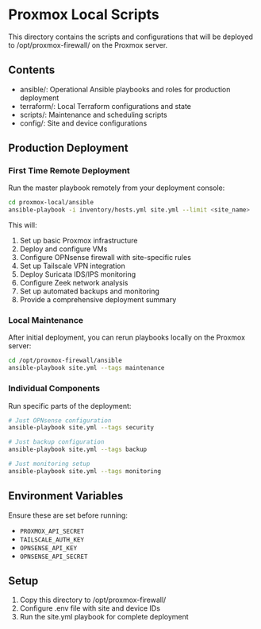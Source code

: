 # Proxmox Local Scripts

This directory contains the scripts and configurations that will be deployed to /opt/proxmox-firewall/ on the Proxmox server.

## Contents

- ansible/: Operational Ansible playbooks and roles for production deployment
- terraform/: Local Terraform configurations and state
- scripts/: Maintenance and scheduling scripts
- config/: Site and device configurations

## Production Deployment

### First Time Remote Deployment

Run the master playbook remotely from your deployment console:

```bash
cd proxmox-local/ansible
ansible-playbook -i inventory/hosts.yml site.yml --limit <site_name>
```

This will:
1. Set up basic Proxmox infrastructure
2. Deploy and configure VMs
3. Configure OPNsense firewall with site-specific rules
4. Set up Tailscale VPN integration
5. Deploy Suricata IDS/IPS monitoring
6. Configure Zeek network analysis
7. Set up automated backups and monitoring
8. Provide a comprehensive deployment summary

### Local Maintenance

After initial deployment, you can rerun playbooks locally on the Proxmox server:

```bash
cd /opt/proxmox-firewall/ansible
ansible-playbook site.yml --tags maintenance
```

### Individual Components

Run specific parts of the deployment:

```bash
# Just OPNsense configuration
ansible-playbook site.yml --tags security

# Just backup configuration  
ansible-playbook site.yml --tags backup

# Just monitoring setup
ansible-playbook site.yml --tags monitoring
```

## Environment Variables

Ensure these are set before running:
- `PROXMOX_API_SECRET`
- `TAILSCALE_AUTH_KEY`
- `OPNSENSE_API_KEY`
- `OPNSENSE_API_SECRET`

## Setup

1. Copy this directory to /opt/proxmox-firewall/
2. Configure .env file with site and device IDs
3. Run the site.yml playbook for complete deployment
